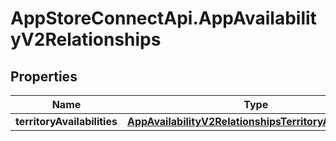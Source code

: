 # AppStoreConnectApi.AppAvailabilityV2Relationships

## Properties

Name | Type | Description | Notes
------------ | ------------- | ------------- | -------------
**territoryAvailabilities** | [**AppAvailabilityV2RelationshipsTerritoryAvailabilities**](AppAvailabilityV2RelationshipsTerritoryAvailabilities.md) |  | [optional] 


